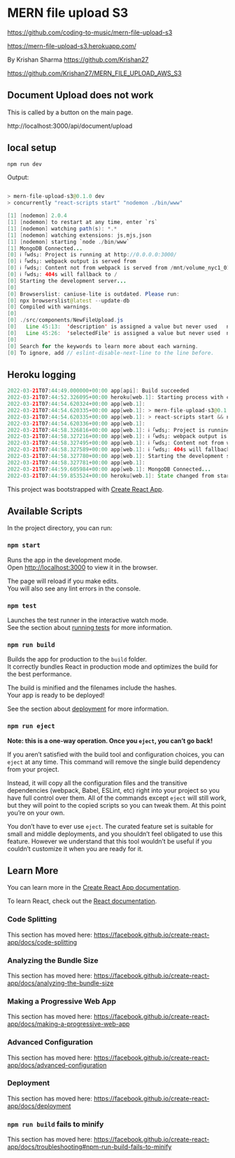 # MERN file upload S3

https://github.com/coding-to-music/mern-file-upload-s3

https://mern-file-upload-s3.herokuapp.com/

By Krishan Sharma https://github.com/Krishan27

https://github.com/Krishan27/MERN_FILE_UPLOAD_AWS_S3

## Document Upload does not work

This is called by a button on the main page.

http://localhost:3000/api/document/upload

## local setup

```java
npm run dev
```

Output:

```java

> mern-file-upload-s3@0.1.0 dev
> concurrently "react-scripts start" "nodemon ./bin/www"

[1] [nodemon] 2.0.4
[1] [nodemon] to restart at any time, enter `rs`
[1] [nodemon] watching path(s): *.*
[1] [nodemon] watching extensions: js,mjs,json
[1] [nodemon] starting `node ./bin/www`
[1] MongoDB Connected...
[0] ℹ ｢wds｣: Project is running at http://0.0.0.0:3000/
[0] ℹ ｢wds｣: webpack output is served from
[0] ℹ ｢wds｣: Content not from webpack is served from /mnt/volume_nyc1_01/mern-file-upload-s3/public
[0] ℹ ｢wds｣: 404s will fallback to /
[0] Starting the development server...
[0]
[0] Browserslist: caniuse-lite is outdated. Please run:
[0] npx browserslist@latest --update-db
[0] Compiled with warnings.
[0]
[0] ./src/components/NewFileUpload.js
[0]   Line 45:13:  'description' is assigned a value but never used   no-unused-vars
[0]   Line 45:26:  'selectedFile' is assigned a value but never used  no-unused-vars
[0]
[0] Search for the keywords to learn more about each warning.
[0] To ignore, add // eslint-disable-next-line to the line before.
```

## Heroku logging

```java
2022-03-21T07:44:49.000000+00:00 app[api]: Build succeeded
2022-03-21T07:44:52.326095+00:00 heroku[web.1]: Starting process with command `npm start`
2022-03-21T07:44:54.620324+00:00 app[web.1]:
2022-03-21T07:44:54.620335+00:00 app[web.1]: > mern-file-upload-s3@0.1.0 start
2022-03-21T07:44:54.620335+00:00 app[web.1]: > react-scripts start && node ./bin/www
2022-03-21T07:44:54.620336+00:00 app[web.1]:
2022-03-21T07:44:58.326816+00:00 app[web.1]: ℹ ｢wds｣: Project is running at http://172.16.97.90/
2022-03-21T07:44:58.327216+00:00 app[web.1]: ℹ ｢wds｣: webpack output is served from
2022-03-21T07:44:58.327495+00:00 app[web.1]: ℹ ｢wds｣: Content not from webpack is served from /app/public
2022-03-21T07:44:58.327589+00:00 app[web.1]: ℹ ｢wds｣: 404s will fallback to /
2022-03-21T07:44:58.327780+00:00 app[web.1]: Starting the development server...
2022-03-21T07:44:58.327781+00:00 app[web.1]:
2022-03-21T07:44:59.605984+00:00 app[web.1]: MongoDB Connected...
2022-03-21T07:44:59.853524+00:00 heroku[web.1]: State changed from starting to up
```

This project was bootstrapped with [Create React App](https://github.com/facebook/create-react-app).

## Available Scripts

In the project directory, you can run:

### `npm start`

Runs the app in the development mode.<br />
Open [http://localhost:3000](http://localhost:3000) to view it in the browser.

The page will reload if you make edits.<br />
You will also see any lint errors in the console.

### `npm test`

Launches the test runner in the interactive watch mode.<br />
See the section about [running tests](https://facebook.github.io/create-react-app/docs/running-tests) for more information.

### `npm run build`

Builds the app for production to the `build` folder.<br />
It correctly bundles React in production mode and optimizes the build for the best performance.

The build is minified and the filenames include the hashes.<br />
Your app is ready to be deployed!

See the section about [deployment](https://facebook.github.io/create-react-app/docs/deployment) for more information.

### `npm run eject`

**Note: this is a one-way operation. Once you `eject`, you can’t go back!**

If you aren’t satisfied with the build tool and configuration choices, you can `eject` at any time. This command will remove the single build dependency from your project.

Instead, it will copy all the configuration files and the transitive dependencies (webpack, Babel, ESLint, etc) right into your project so you have full control over them. All of the commands except `eject` will still work, but they will point to the copied scripts so you can tweak them. At this point you’re on your own.

You don’t have to ever use `eject`. The curated feature set is suitable for small and middle deployments, and you shouldn’t feel obligated to use this feature. However we understand that this tool wouldn’t be useful if you couldn’t customize it when you are ready for it.

## Learn More

You can learn more in the [Create React App documentation](https://facebook.github.io/create-react-app/docs/getting-started).

To learn React, check out the [React documentation](https://reactjs.org/).

### Code Splitting

This section has moved here: https://facebook.github.io/create-react-app/docs/code-splitting

### Analyzing the Bundle Size

This section has moved here: https://facebook.github.io/create-react-app/docs/analyzing-the-bundle-size

### Making a Progressive Web App

This section has moved here: https://facebook.github.io/create-react-app/docs/making-a-progressive-web-app

### Advanced Configuration

This section has moved here: https://facebook.github.io/create-react-app/docs/advanced-configuration

### Deployment

This section has moved here: https://facebook.github.io/create-react-app/docs/deployment

### `npm run build` fails to minify

This section has moved here: https://facebook.github.io/create-react-app/docs/troubleshooting#npm-run-build-fails-to-minify
